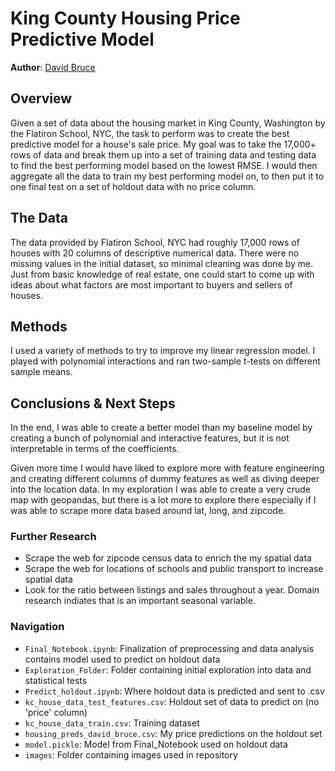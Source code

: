 # King County Housing Price Predictive Model

**Author**: [David Bruce](mailto:david.bruce14@gmail.com)


## Overview

Given a set of data about the housing market in King County, Washington by the Flatiron School, NYC, the task to perform was to create the best predictive model for a house's sale price. My goal was to take the 17,000+ rows of data and break them up into a set of training data and testing data to find the best performing model based on the lowest RMSE. I would then aggregate all the data to train my best performing model on, to then put it to one final test on a set of holdout data with no price column.


## The Data

The data provided by Flatiron School, NYC had roughly 17,000 rows of houses with 20 columns of descriptive numerical data. There were no missing values in the initial dataset, so minimal cleaning was done by me. Just from basic knowledge of real estate, one could start to come up with ideas about what factors are most important to buyers and sellers of houses. 

## Methods

I used a variety of methods to try to improve my linear regression model. I played with polynomial interactions and ran two-sample t-tests on different sample means. 

## Conclusions & Next Steps

In the end, I was able to create a better model than my baseline model by creating a bunch of polynomial and interactive features, but it is not interpretable in terms of the coefficients.

Given more time I would have liked to explore more with feature engineering and creating different columns of dummy features as well as diving deeper into the location data. In my exploration I was able to create a very crude map with geopandas, but there is a lot more to explore there especially if I was able to scrape more data based around lat, long, and zipcode.



### Further Research

- Scrape the web for zipcode census data to enrich the my spatial data
- Scrape the web for locations of schools and public transport to increase spatial data
- Look for the ratio between listings and sales throughout a year. Domain research indiates that is an important seasonal variable. 

### Navigation
- `Final_Notebook.ipynb`: Finalization of preprocessing and data analysis contains model used to predict on holdout data
- `Exploration_Folder`: Folder containing initial exploration into data and statistical tests
- `Predict_holdout.ipynb`: Where holdout data is predicted and sent to .csv
- `kc_house_data_test_features.csv`: Holdout set of data to predict on (no 'price' column)
- `kc_house_data_train.csv`: Training dataset
- `housing_preds_david_bruce.csv`: My price predictions on the holdout set
- `model.pickle`: Model from Final_Notebook used on holdout data
- `images`: Folder containing images used in repository

